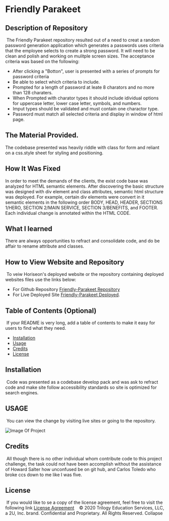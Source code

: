 # Friendly Parakeet

## Description of Repository
​
 The Friendly Parakeet repository resulted out of a need to creat a random password generation application which generates a passwords uses criteria that the employee selects to create a strong password.  It will need to be clean and polish and working on mulitple screen sizes.    The acceptance criteria was based on the following:  

 * After clicking a "Botton", user is presented with a series of prompts for password criteria
 * Be able to select which criteria to include.
 * Prompted for a length of password at leate 8 charators and no more than 128 charaters.
 * When Prompted with charator types it should include idividual options for uppercase letter, lower case letter, symbols, and numbers.  
 * Imput types should be validated and must contain one charactor type.
 * Password must match all selected criteria and display in window of html page.  

## The Material Provided.
 The codebase presented was heavily riddle with class for form and reliant on a css.style sheet for styling and positioning.

## How It Was Fixed

In order to meet the demands of the clients, the exist code base was analyzed for HTML semantic elements.  After discovering the basic structure was designed with div element and class attributes, semantic html structure was deployed.  For example, certain div elements were convert in it semantic elements in the following order BODY, HEAD, HEADER, SECTIONS 1/HERO, SECTION 2/MAIN SERVICE, SECTION 3/BENEFITS, and FOOTER.  
Each individual change is annotated within the HTML CODE.    

## What I learned

There are always opportunities to refract and consolidate code, and do be affair to rename attribute and classes. 
​
## How to View Website and Repository
​
To veiw Horiseon's deployed website or the repository containing deployed websites files use the links below:

* For Github Repository [Friendly-Parakeet Repository](https://github.com/KHudaKoz/friendly-parakeet) 
​
* For Live Deployed Site [Friendly-Parakeet Deployed](https://khudakoz.github.io/friendly-parakeet/).
​
​
## Table of Contents (Optional)
​
If your README is very long, add a table of contents to make it easy for users to find what they need.
​
* [Installation](#installation)
* [Usage](#usage)
* [Credits](#credits)
* [License](#license)
​
​
## Installation
​
Code was presented as a codebase develop pack and was ask to refract code and make site follow accessibility standards so site is optimized for search engines. 

## USAGE
​
You can view the change by visiting live sites or going to the repository.   


![Image Of Project]()
​

## Credits 
​
All though there is no other individual whom contribute code to this project challenge,  the task could not have been accomplish without the assistance of Howard Salter how unconfused be on git hub, and Carlos Toledo who broke ccs down to me like I was five.
​
​
## License
​
If you would like to se a copy of the license agreement, feel free to visit the following link [License Agreement](https://github.com/KHudaKoz/Horiseon-Seo/blob/main/License.md)
​
​
​
© 2020 Trilogy Education Services, LLC, a 2U, Inc. brand. Confidential and Proprietary. All Rights Reserved.
Collapse

